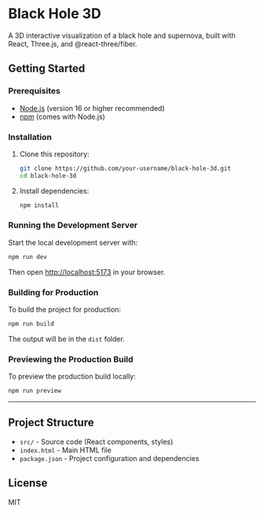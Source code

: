 # Black Hole 3D

A 3D interactive visualization of a black hole and supernova, built with React, Three.js, and @react-three/fiber.

## Getting Started

### Prerequisites

- [Node.js](https://nodejs.org/) (version 16 or higher recommended)
- [npm](https://www.npmjs.com/) (comes with Node.js)

### Installation

1. Clone this repository:
   ```sh
   git clone https://github.com/your-username/black-hole-3d.git
   cd black-hole-3d
   ```

2. Install dependencies:
   ```sh
   npm install
   ```

### Running the Development Server

Start the local development server with:

```sh
npm run dev
```

Then open [http://localhost:5173](http://localhost:5173) in your browser.

### Building for Production

To build the project for production:

```sh
npm run build
```

The output will be in the `dist` folder.

### Previewing the Production Build

To preview the production build locally:

```sh
npm run preview
```

---

## Project Structure

- `src/` - Source code (React components, styles)
- `index.html` - Main HTML file
- `package.json` - Project configuration and dependencies

## License

MIT